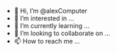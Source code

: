 - 👋 Hi, I’m @alexComputer
- 👀 I’m interested in ...
- 🌱 I’m currently learning ...
- 💞️ I’m looking to collaborate on ...
- 📫 How to reach me ...

<!---
alexComputer/alexComputer is a ✨ special ✨ repository because its `README.md` (this file) appears on your GitHub profile.
You can click the Preview link to take a look at your changes.
--->

